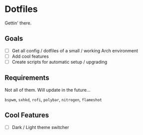 # Dotfiles

Gettin' there.

## Goals

- [ ] Get all config / dotfiles of a small / working Arch environment
- [ ] Add cool features
- [ ] Create scripts for automatic setup / upgrading

## Requirements

Not all of them. Will update in the future...

`bspwm`, `sxhkd`, `rofi`, `polybar`, `nitrogen`, `flameshot`

## Cool Features

- [ ] Dark / Light theme switcher
